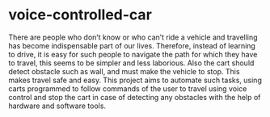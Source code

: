 # voice-controlled-car
There are people who don’t know or who can’t ride a vehicle and travelling has become indispensable part of our lives. Therefore, instead of learning to drive, it is easy for such people to navigate the path for which they have to travel, this seems to be simpler and less laborious. Also the cart should detect obstacle such as wall, and must make the vehicle to stop. This makes travel safe and easy.  This project aims to automate such tasks, using carts programmed to follow commands of the user to travel using voice control and stop the cart in case of detecting any obstacles with the help of hardware and software tools.
